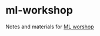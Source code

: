 # ml-workshop
Notes and materials for [ML worshop](https://iasi.ai/workshops/machine-learning-workshop-iasi-ai/)
